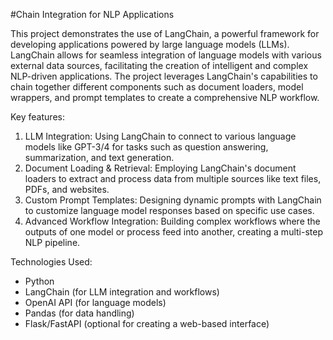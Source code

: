 #Chain Integration for NLP Applications

This project demonstrates the use of LangChain, a powerful framework for developing applications powered by large language models (LLMs). LangChain allows for seamless integration of language models with various external data sources, facilitating the creation of intelligent and complex NLP-driven applications. The project leverages LangChain's capabilities to chain together different components such as document loaders, model wrappers, and prompt templates to create a comprehensive NLP workflow.

Key features:

1. LLM Integration: Using LangChain to connect to various language models like GPT-3/4 for tasks such as question answering, summarization, and text generation.
2. Document Loading & Retrieval: Employing LangChain's document loaders to extract and process data from multiple sources like text files, PDFs, and websites.
3. Custom Prompt Templates: Designing dynamic prompts with LangChain to customize language model responses based on specific use cases.
4. Advanced Workflow Integration: Building complex workflows where the outputs of one model or process feed into another, creating a multi-step NLP pipeline.

Technologies Used:

- Python
- LangChain (for LLM integration and workflows)
- OpenAI API (for language models)
- Pandas (for data handling)
- Flask/FastAPI (optional for creating a web-based interface)
